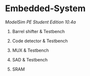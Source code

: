 # Embedded-System

*ModelSim PE Student Edition 10.4a*

1. Barrel shifter & Testbench

2. Code detector & Testbench

3. MUX & Testbench

4. SAD & Testbench

5. SRAM
